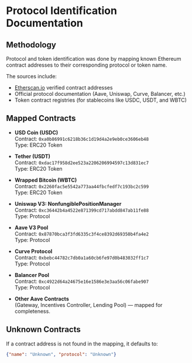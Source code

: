 # Protocol Identification Documentation

## Methodology
Protocol and token identification was done by mapping known Ethereum contract addresses to their corresponding protocol or token name.  

The sources include:
- [Etherscan.io](https://etherscan.io/) verified contract addresses
- Official protocol documentation (Aave, Uniswap, Curve, Balancer, etc.)
- Token contract registries (for stablecoins like USDC, USDT, and WBTC)

## Mapped Contracts
- **USD Coin (USDC)**  
  Contract: `0xa0b86991c6218b36c1d19d4a2e9eb0ce3606eb48`  
  Type: ERC20 Token  

- **Tether (USDT)**  
  Contract: `0xdac17f958d2ee523a2206206994597c13d831ec7`  
  Type: ERC20 Token  

- **Wrapped Bitcoin (WBTC)**  
  Contract: `0x2260fac5e5542a773aa44fbcfedf7c193bc2c599`  
  Type: ERC20 Token  

- **Uniswap V3: NonfungiblePositionManager**  
  Contract: `0xc36442b4a4522e871399cd717abdd847ab11fe88`  
  Type: Protocol  

- **Aave V3 Pool**  
  Contract: `0x87870bca3f3fd6335c3f4ce8392d69350b4fa4e2`  
  Type: Protocol  

- **Curve Protocol**  
  Contract: `0xbebc44782c7db0a1a60cb6fe97d0b483032ff1c7`  
  Type: Protocol  

- **Balancer Pool**  
  Contract: `0xc4922d64a24675e16e1586e3e3aa56c06fabe907`  
  Type: Protocol  

- **Other Aave Contracts**  
  (Gateway, Incentives Controller, Lending Pool) — mapped for completeness.

## Unknown Contracts
If a contract address is not found in the mapping, it defaults to:
```json
{"name": "Unknown", "protocol": "Unknown"}
